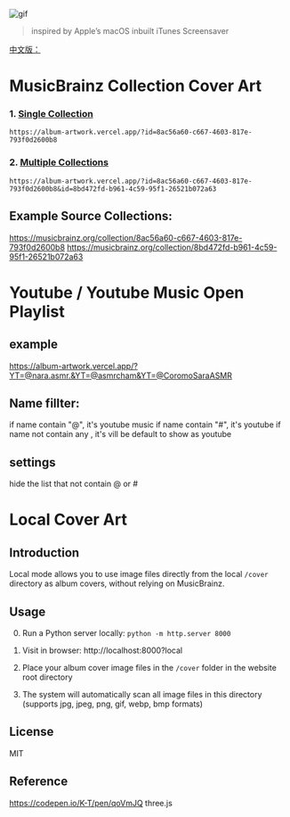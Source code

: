![gif](/albumartwork.gif)

> inspired by Apple’s macOS  inbuilt iTunes Screensaver


 [中文版：](./ReadmeZh.md)

# MusicBrainz Collection Cover Art

### 1. [Single Collection](https://album-artwork.vercel.app/?id=8ac56a60-c667-4603-817e-793f0d2600b8)
`
https://album-artwork.vercel.app/?id=8ac56a60-c667-4603-817e-793f0d2600b8
`

### 2. [Multiple Collections](https://album-artwork.vercel.app/?id=8ac56a60-c667-4603-817e-793f0d2600b8&id=8bd472fd-b961-4c59-95f1-26521b072a63)
`
https://album-artwork.vercel.app/?id=8ac56a60-c667-4603-817e-793f0d2600b8&id=8bd472fd-b961-4c59-95f1-26521b072a63
`
## Example Source Collections:
https://musicbrainz.org/collection/8ac56a60-c667-4603-817e-793f0d2600b8
https://musicbrainz.org/collection/8bd472fd-b961-4c59-95f1-26521b072a63


# Youtube / Youtube Music Open Playlist

## example
https://album-artwork.vercel.app/?YT=@nara.asmr.&YT=@asmrcham&YT=@CoromoSaraASMR

## Name fillter:
if name contain "@", it's youtube music
if name contain "#", it's youtube
if name not contain any , it's vill be default to show as youtube

## settings
hide the list that not contain @ or #

# Local Cover Art

## Introduction

Local mode allows you to use image files directly from the local `/cover` directory as album covers, without relying on MusicBrainz.

## Usage

0. Run a Python server locally:  `python -m http.server 8000`

1. Visit in browser: http://localhost:8000?local

2. Place your album cover image files in the `/cover` folder in the website root directory

3. The system will automatically scan all image files in this directory (supports jpg, jpeg, png, gif, webp, bmp formats)



## License

MIT

## Reference

https://codepen.io/K-T/pen/qoVmJQ
three.js








